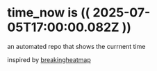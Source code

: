 # time_now is (( 2025-07-05T17:00:00.082Z ))

an automated repo that shows the currnent time

inspired by [breakingheatmap](https://github.com/breakingheatmap/breakingheatmap)
